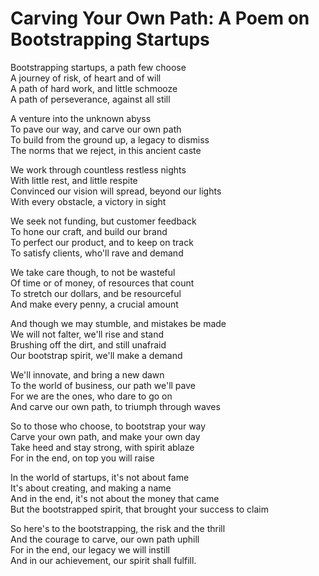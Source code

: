 # Carving Your Own Path: A Poem on Bootstrapping Startups

Bootstrapping startups, a path few choose  
A journey of risk, of heart and of will  
A path of hard work, and little schmooze  
A path of perseverance, against all still  

A venture into the unknown abyss  
To pave our way, and carve our own path  
To build from the ground up, a legacy to dismiss  
The norms that we reject, in this ancient caste  

We work through countless restless nights  
With little rest, and little respite  
Convinced our vision will spread, beyond our lights  
With every obstacle, a victory in sight  

We seek not funding, but customer feedback  
To hone our craft, and build our brand  
To perfect our product, and to keep on track  
To satisfy clients, who'll rave and demand  

We take care though, to not be wasteful  
Of time or of money, of resources that count  
To stretch our dollars, and be resourceful  
And make every penny, a crucial amount  

And though we may stumble, and mistakes be made  
We will not falter, we'll rise and stand  
Brushing off the dirt, and still unafraid  
Our bootstrap spirit, we'll make a demand  

We'll innovate, and bring a new dawn  
To the world of business, our path we'll pave  
For we are the ones, who dare to go on  
And carve our own path, to triumph through waves  

So to those who choose, to bootstrap your way  
Carve your own path, and make your own day  
Take heed and stay strong, with spirit ablaze  
For in the end, on top you will raise  

In the world of startups, it's not about fame  
It's about creating, and making a name  
And in the end, it's not about the money that came  
But the bootstrapped spirit, that brought your success to claim  

So here's to the bootstrapping, the risk and the thrill  
And the courage to carve, our own path uphill  
For in the end, our legacy we will instill  
And in our achievement, our spirit shall fulfill.